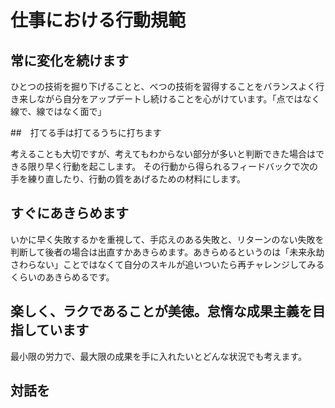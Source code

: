 # 仕事における行動規範

## 常に変化を続けます

ひとつの技術を掘り下げることと、べつの技術を習得することをバランスよく行き来しながら自分をアップデートし続けることを心がけています。「点ではなく線で、線ではなく面で」

##　打てる手は打てるうちに打ちます

考えることも大切ですが、考えてもわからない部分が多いと判断できた場合はできる限り早く行動を起こします。
その行動から得られるフィードバックで次の手を練り直したり、行動の質をあげるための材料にします。

## すぐにあきらめます

いかに早く失敗するかを重視して、手応えのある失敗と、リターンのない失敗を判断して後者の場合は出直すかあきらめます。あきらめるというのは「未来永劫さわらない」ことではなくて自分のスキルが追いついたら再チャレンジしてみるくらいのあきらめるです。

## 楽しく、ラクであることが美徳。怠惰な成果主義を目指しています

最小限の労力で、最大限の成果を手に入れたいとどんな状況でも考えます。


## 対話を


